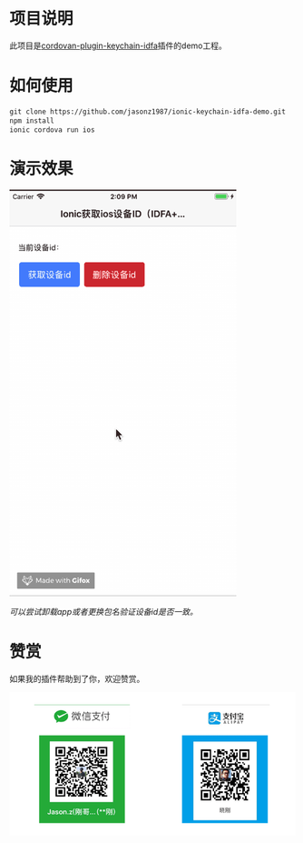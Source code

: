 # 项目说明

此项目是[cordovan-plugin-keychain-idfa](https://github.com/jasonz1987/cordova-plugin-keychain-idfa.git)插件的demo工程。



# 如何使用

```
git clone https://github.com/jasonz1987/ionic-keychain-idfa-demo.git
npm install
ionic cordova run ios
```



# 演示效果

![演示](demo.gif)



*可以尝试卸载app或者更换包名验证设备id是否一致。*



# 赞赏

如果我的插件帮助到了你，欢迎赞赏。

![赞赏](donate.png)

